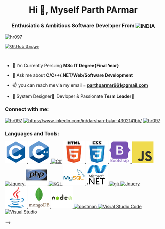 <h1 align="center">Hi 👋, Myself Parth PArmar</h1>
<h3 align="center"> Enthusiatic & Ambitious Software Developer From <img style="width:7%;height:7%;" align="center" src="https://cdn-icons-png.flaticon.com/512/256/256672.png" alt="INDIA"></h3>

<p align="left"> <img src="https://komarev.com/ghpvc/?username=hr097&label=Profile%20views&color=0e75b6&style=flat" alt="hr097" /> </p>
<p align="left"> <a href="https://github.com/parthparmar08?tab=followers"><img src="https://img.shields.io/github/followers/hr097?label=Followers&style=social" alt="GitHub Badge"></a> </p>

<p align="left"> <a href="https://twitter.com/" target="blank"><img src="https://img.shields.io/twitter/follow/?logo=twitter&style=for-the-badge" alt="" /></a> </p>

- 🌱 I’m Currently Persuing **MSc IT Degree{Final Year}**

- 💬 Ask me about **C/C++/.NET/Web/Software Development**

- 📫 you can reach me via my email =  **parthparmar661@gmail.com**

- 🚀 System Designer🧩, Devloper & Passionate **Team Leader🌟**

<h3 align="left">Connect with me:</h3>
<p align="left">
<a href="https://t.me/thenameispj" target="blank"><img align="center" src="https://cdn-icons-png.flaticon.com/512/2111/2111646.png" alt="hr097" height="30" width="30" /></a>
<!--<a href="https://www.leetcode.com/hr097" target="blank"><img align="center" src="https://raw.githubusercontent.com/rahuldkjain/github-profile-readme-generator/master/src/images/icons/Social/leet-code.svg" alt="hr097" height="30" width="40" /></a> -->
<a href="http://linkedin.com/in/parth-parmar-67946b199" target="blank"><img align="center" src="https://raw.githubusercontent.com/rahuldkjain/github-profile-readme-generator/master/src/images/icons/Social/linked-in-alt.svg" alt="https://www.linkedin.com/in/darshan-balar-4302141bb/" height="30" width="30" /></a>
<a href="https://instagram.com/mr.parth.in?utm_medium=copy_link" target="blank"><img align="center" src="https://raw.githubusercontent.com/rahuldkjain/github-profile-readme-generator/master/src/images/icons/Social/instagram.svg" alt="hr097" height="30" width="30" /></a>
</p>

<h3 align="left">Languages and Tools:</h3>
<div align="left">
    <a href="https://www.cprogramming.com/" target="_blank" rel="noreferrer"> <img src="https://raw.githubusercontent.com/devicons/devicon/master/icons/c/c-original.svg" alt="c" width="70" height="70"/> </a>
    <a href="https://www.w3schools.com/cpp/" target="_blank" rel="noreferrer"> <img src="https://raw.githubusercontent.com/devicons/devicon/master/icons/cplusplus/cplusplus-original.svg" alt="c++" width="70" height="70"/> </a>
<!--     <a href="https://en.wikipedia.org/wiki/Embedded C" target="_blank" rel="noreferrer"> <img width="70" height="70" src="https://res.cloudinary.com/practicaldev/image/fetch/s--tfPjDW9B--/c_limit%2Cf_auto%2Cfl_progressive%2Cq_auto%2Cw_880/https://dev-to-uploads.s3.amazonaws.com/i/lkdzrlpt71qh8ohzgjt9.jpg" alt="Embedded C"/></a>  -->
    <a href="https://en.wikipedia.org/wiki/C" target="_blank" rel="noreferrer"> <img width="70" height="70" src="https://cdn-icons-png.flaticon.com/512/6132/6132221.png" alt="C#"/></a> 
    <a href="https://www.w3.org/html/" target="_blank" rel="noreferrer"> <img src="https://raw.githubusercontent.com/devicons/devicon/master/icons/html5/html5-original-wordmark.svg" alt="html5" width="70" height="70"/> </a>
    <a href="https://www.w3schools.com/css/" target="_blank" rel="noreferrer"> <img src="https://raw.githubusercontent.com/devicons/devicon/master/icons/css3/css3-original-wordmark.svg" alt="css3" width="70" height="70"/> </a>
<!--     <a href="https://sass-lang.com" target="_blank" rel="noreferrer"> <img src="https://raw.githubusercontent.com/devicons/devicon/master/icons/sass/sass-original.svg" alt="sass" width="70" height="70"/> </a> -->
    <a href="https://getbootstrap.com" target="_blank" rel="noreferrer"> <img src="https://raw.githubusercontent.com/devicons/devicon/master/icons/bootstrap/bootstrap-plain-wordmark.svg" alt="bootstrap" width="70" height="70"/> </a>
    <a href="https://developer.mozilla.org/en-US/docs/Web/JavaScript" target="_blank" rel="noreferrer"> <img src="https://raw.githubusercontent.com/devicons/devicon/master/icons/javascript/javascript-original.svg" alt="javascript" width="70" height="70"/> </a>
    <a href="https://jquery.com/" target="_blank" rel="noreferrer">   <img width="70" height="70"  src="https://encrypted-tbn0.gstatic.com/images?q=tbn:ANd9GcToCzhpr8bSpemVkodXqVeeGgtrAHOmsBt1sZWEDlBwmaUcTMzOCydWzhXh3JNr7wCGyyo&usqp=CAU" alt="Jquery"/> </a> 
    <a href="https://www.php.net" target="_blank" rel="noreferrer"> <img src="https://raw.githubusercontent.com/devicons/devicon/master/icons/php/php-original.svg" alt="php" width="70" height="70"/> </a> 
    <a href="https://en.wikipedia.org/wiki/SQL" target="_blank" rel="noreferrer"> <img width="70" height="70"  src="https://cdn-icons-png.flaticon.com/512/337/337953.png" alt="SQL"/> </a> 
    <a href="https://www.mysql.com/" target="_blank" rel="noreferrer"> <img src="https://raw.githubusercontent.com/devicons/devicon/master/icons/mysql/mysql-original-wordmark.svg" alt="mysql" width="70" height="70"/> </a>
    <a href="https://dotnet.microsoft.com/" target="_blank" rel="noreferrer"> <img src="https://raw.githubusercontent.com/devicons/devicon/master/icons/dot-net/dot-net-original-wordmark.svg" alt="dotnet" width="70" height="70"/> </a>
    <a href="https://git-scm.com/" target="_blank" rel="noreferrer"> <img src="https://www.vectorlogo.zone/logos/git-scm/git-scm-icon.svg" alt="git" width="70" height="70"/> </a> 
    <a href="https://www2.keil.com/mdk5/python" target="_blank" rel="noreferrer">   <img width="70" height="70"  src="https://upload.wikimedia.org/wikipedia/commons/thumb/c/c3/Python-logo-notext.svg/2048px-Python-logo-notext.svg.png" alt="Jquery"/> </a> 
    <a href="https://www.java.com" target="_blank" rel="noreferrer"> <img src="https://raw.githubusercontent.com/devicons/devicon/master/icons/java/java-original.svg" alt="java" width="70" height="70"/> </a>
    <!-- <a href="https://www.gnu.org/software/bash/" target="_blank" rel="noreferrer"> <img src="https://www.vectorlogo.zone/logos/gnu_bash/gnu_bash-icon.svg" alt="bash" width="70" height="70"/> </a>  </a> -->
    <a href="https://www.mongodb.com/" target="_blank" rel="noreferrer"> <img src="https://raw.githubusercontent.com/devicons/devicon/master/icons/mongodb/mongodb-original-wordmark.svg" alt="mongodb" width="70" height="70"/> </a>
    <a href="https://nodejs.org" target="_blank" rel="noreferrer"> <img src="https://raw.githubusercontent.com/devicons/devicon/master/icons/nodejs/nodejs-original-wordmark.svg" alt="nodejs" width="70" height="70"/> </a> 
    <a href="https://postman.com" target="_blank" rel="noreferrer"> <img src="https://www.vectorlogo.zone/logos/getpostman/getpostman-icon.svg" alt="postman" width="70" height="70"/> </a> </a>
    <a href="https://en.wikipedia.org/wiki/visual studio code" target="_blank" rel="noreferrer">   <img width="68" height="68"  src="https://upload.wikimedia.org/wikipedia/commons/thumb/9/9a/Visual_Studio_Code_1.35_icon.svg/2048px-Visual_Studio_Code_1.35_icon.svg.png" alt="Visual Studio Code"/> </a> 
    <a href="https://en.wikipedia.org/wiki/visual studio 2022" target="_blank" rel="noreferrer">   <img width="70" height="70"  src="https://visualstudio.microsoft.com/wp-content/uploads/2021/10/Product-Icon.svg" alt="Visual Studio"/> </a> 
<!--     <a href="https://en.wikipedia.org/wiki/Arduino" target="_blank" rel="noreferrer">   <img width="70" height="70"  src="https://i1.wp.com/makezine.com/wp-content/uploads/2015/03/o4888.jpg?fit=1750%2C1750&ssl=1" alt="Arduino"/> </a>  -->
</div>
<br>
<!-- <p><img align="left" src="https://github-readme-stats.vercel.app/api/top-langs?username=hr097&show_icons=true&locale=en&layout=compact" alt="hr097" /></p>
<p>&nbsp;<img align="center" src="https://github-readme-stats.vercel.app/api?username=hr097&show_icons=true&locale=en" alt="hr097" /></p>
 -->
<!--  <div align="center">
    <h2 id="my-github-streak" id="my-github-streak">🔥 My Github Streak</h2>
    <a href="https://github.com/hr097/github-readme-streak-stats">
        <img title="🔥 Get streak stats for your profile at git.io/streak-stats" alt="Harshil Ramani's streak" src="https://github-readme-streak-stats.herokuapp.com/?user=hr097&theme=black-ice&hide_border=true&stroke=0000&background=060A0CD0"/>
    </a>
</div>
<div align="center">
<h2 id="my-github-stats" id="my-github-stats">📊 My Github Stats</h2>
<br>
<a href="https://github.com/hr097/github-readme-stats"><img src="https://github-readme-stats.vercel.app/api?username=hr097&show_icons=true&count_private=true&theme=react&hide_border=true&bg_color=0D1117" alt="hr097's github stats" /></a>
<a href="https://github.com/hr097/github-readme-stats"><img src="https://github-readme-stats.vercel.app/api/top-langs/?username=hr097&langs_count=8&count_private=true&layout=compact&theme=react&hide_border=true&bg_color=0D1117" alt="hr097's github Top languages" /></a>
<br>
<!-- <p><img align="center" src="https://github-readme-streak-stats.herokuapp.com/?user=hr097&" alt="hr097" /></p> -->
</div> -->
